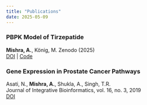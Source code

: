 ```yaml
---
title: "Publications"
date: 2025-05-09
---
```


### PBPK Model of Tirzepatide
**Mishra, A.**, König, M.
Zenodo (2025)  
[DOI](https://doi.org/10.5281/zenodo.14984688) | [Code](https://github.com/matthiaskoenig/tirzepatide-model)

### Gene Expression in Prostate Cancer Pathways  
Asati, N., **Mishra, A.**, Shukla, A., Singh, T.R.  
Journal of Integrative Bioinformatics, vol. 16, no. 3, 2019  
[DOI](https://doi.org/10.1515/jib-2018-0080)
